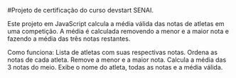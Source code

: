 #Projeto de certificação do curso devstart SENAI.

Este projeto em JavaScript calcula a média válida das notas de atletas em uma competição. A média é calculada removendo a menor e a maior nota e fazendo a média das três notas restantes.

Como funciona:
Lista de atletas com suas respectivas notas.
Ordena as notas de cada atleta.
Remove a menor e a maior nota.
Calcula a média das 3 notas do meio.
Exibe o nome do atleta, todas as notas e a média válida.
